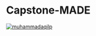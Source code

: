 # Capstone-MADE
[![muhammadaqilp](https://circleci.com/gh/muhammadaqilp/Capstone-MADE.svg?style=svg)](https://app.circleci.com/pipelines/github/muhammadaqilp/Capstone-MADE?branch=circleci-project-setup&filter=all)
